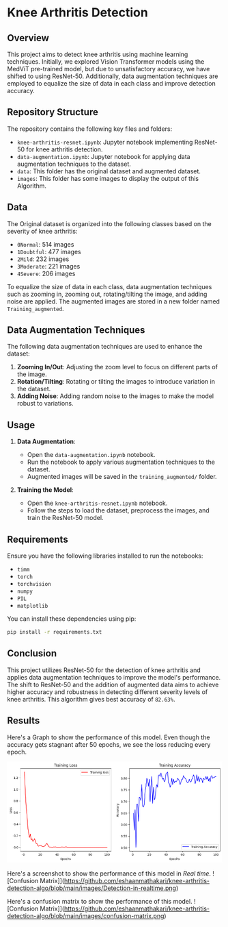 # Knee Arthritis Detection 

## Overview

This project aims to detect knee arthritis using machine learning techniques. Initially, we explored Vision Transformer models using the MedViT pre-trained model, but due to unsatisfactory accuracy, we have shifted to using ResNet-50. Additionally, data augmentation techniques are employed to equalize the size of data in each class and improve detection accuracy.

## Repository Structure

The repository contains the following key files and folders:

- `knee-arthritis-resnet.ipynb`: Jupyter notebook implementing ResNet-50 for knee arthritis detection.
- `data-augmentation.ipynb`: Jupyter notebook for applying data augmentation techniques to the dataset.
- `data`: This folder has the original dataset and augmented dataset. 
- `images`: This folder has some images to display the output of this Algorithm.

## Data

The Original dataset is organized into the following classes based on the severity of knee arthritis:
- `0Normal`: 514 images
- `1Doubtful`: 477 images
- `2Mild`: 232 images
- `3Moderate`: 221 images
- `4Severe`: 206 images

To equalize the size of data in each class, data augmentation techniques such as zooming in, zooming out, rotating/tilting the image, and adding noise are applied. The augmented images are stored in a new folder named `Training_augmented`.

## Data Augmentation Techniques

The following data augmentation techniques are used to enhance the dataset:

1. **Zooming In/Out**: Adjusting the zoom level to focus on different parts of the image.
2. **Rotation/Tilting**: Rotating or tilting the images to introduce variation in the dataset.
3. **Adding Noise**: Adding random noise to the images to make the model robust to variations.

## Usage

1. **Data Augmentation**:
   - Open the `data-augmentation.ipynb` notebook.
   - Run the notebook to apply various augmentation techniques to the dataset.
   - Augmented images will be saved in the `training_augmented/` folder.

2. **Training the Model**:
   - Open the `knee-arthritis-resnet.ipynb` notebook.
   - Follow the steps to load the dataset, preprocess the images, and train the ResNet-50 model.

## Requirements

Ensure you have the following libraries installed to run the notebooks:

- `timm`
- `torch`
- `torchvision`
- `numpy`
- `PIL`
- `matplotlib`

You can install these dependencies using pip:

```bash
pip install -r requirements.txt
```

## Conclusion

This project utilizes ResNet-50 for the detection of knee arthritis and applies data augmentation techniques to improve the model's performance. The shift to ResNet-50 and the addition of augmented data aims to achieve higher accuracy and robustness in detecting different severity levels of knee arthritis. This algorithm gives best accuracy of `82.63%`.

## Results
Here's a Graph to show the performance of this model. Even though the accuracy gets stagnant after 50 epochs, we see the loss reducing every epoch. 

![Confusion Matrix](images/graphs.png)

Here's a screenshot to show the performance of this model in *Real time*.
![Confusion Matrix]](https://github.com/eshaanmathakari/knee-arthritis-detection-algo/blob/main/images/Detection-in-realtime.png)

Here's a confusion matrix to show the performance of this model. 
![Confusion Matrix]](https://github.com/eshaanmathakari/knee-arthritis-detection-algo/blob/main/images/confusion-matrix.png)

